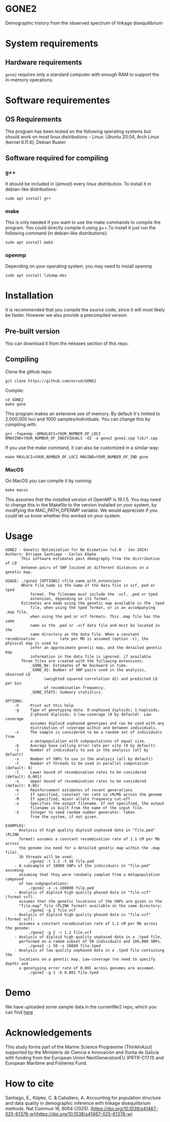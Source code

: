 # GONE2
Demographic history from the observed spectrum of linkage disequilibrium

# System requirements
## Hardware requirements
`gone2` requires only a standard computer with enough RAM to support the in-memory operations.
# Software requirementes
## OS Requirements
This program has been tested on the following operating systems but should work on most linux distributions
    - Linux: Ubuntu 20.04, Arch Linux (kernel 6.11.6), Debian Buster
## Software required for compiling
### g++
It should be included in (almost) every linux distribution. To install it in debian-like distributions:
```
sudo apt install g++
```
### make
This is only needed if you want to use the make commands to compile the program. You could directly compile it using g++.To install it just run the following command (in debian-like distributions):
```
sudo apt install make
```
### openmp
Depending on your operating system, you may need to install openmp
```
sudo apt install libomp-dev
```
# Installation
It is recommended that you compile the source code, since it will most likely be faster. However we also provide a precompiled version
## Pre-built version
You can download it from the releases section of this repo.
## Compiling
Clone the github repo:
```
git clone https://github.com/esrud/GONE2
```
Compile:
```
cd GONE2
make gone
```
This program makes an extensive use of memory. By default it's limited to 2.000.000 loci and 1000 samples/individuals. You can change this by compiling with:
```
g++ -fopenmp -DMAXLOCI=YOUR_NUMBER_OF_LOCI -DMAXIND=YOUR_NUMBER_OF_INDIVIDUALS -O2 -o gone2 gone2.cpp lib/*.cpp
```
If you use the *make* command, it can also be customized in a similar way:
```
make MAXLOCI=YOUR_NUMBER_OF_LOCI MAXIND=YOUR_NUMBER_OF_IND gone
```
### MacOS
On MacOS you can compile it by running:
```
make macos
```
This assumes that the installed version of OpenMP is 19.1.5. You may need to change this in the Makefile to the version installed on your system, by modifying the MAC_PATH_OPENMP variable. We would appreciate if you could let us know whether this worked on your system.

# Usage
```
GONE2 - Genetic Optimization for Ne Esimation (v2.0 - Jan 2024)
Authors: Enrique Santiago - Carlos Köpke
       This software estimates past demography from the distribution of LD
       between pairs of SNP located at different distances on a genetic map.

USAGE: ./gone2 [OPTIONS] <file_name_with_extension>
       Where file_name is the name of the data file in vcf, ped or tped
           format. The filename must include the .vcf, .ped or tped
           extension, depending on its format.
       Estimates are made using the genetic map available in the .tped
           file, when using the tped format, or in an accompanying .map file,
           when using the ped or vcf formats. This .map file has the same
           name as the .ped or .vcf data file and must be located in the
           same directory as the data file. When a constant recombination           rate per Mb is assumed (option -r), the physical map is used to
           infer an approximate genetic map, and the detailed genetic map
           information in the data file is ignored, if available.
       Three files are created with the following extensions:
           _GONE_Ne: Estimates of Ne backward in time.
           _GONE_d2: Number of SNP pairs used in the analysis, observed LD
                 (weighted squared correlation d2) and predicted LD per bin
                 of recombination frequency.
           _GONE_STATS: Summary statistics.

OPTIONS:
    -h     Print out this help
    -g     Type of genotyping data. 0:unphased diploids; 1:haploids;
           2:phased diploids; 3:low-coverage (0 by defauld). Low-coverage
           assumes diploid unphased genotypes and can be used with any
           distribution of coverage within and between individuals.
    -x     The sample is considered to be a random set of individuals from
           a metapopulation with subpopulations of equal size.
    -b     Average base calling error rate per site (0 by default).
    -i     Number of individuals to use in the analysis (all by default)
    -s     Number of SNPs to use in the analysis (all by default)
    -t     Number of threads to be used in parallel computation (default: 8)
    -l     Lower bound of recombination rates to be considered (default: 0.001)
    -u     Upper bound of recombination rates to be considered (default: 0.05)
    -e     Reinforcement estimates of recent generations
    -r     If specified, constant rec rate in cM/Mb across the genome
    -M     If specified, minor allele frequency cut-off
    -o     Specifies the output filename. If not specified, the output
           filename is built from the name of the input file.
    -S     Integer to seed random number generator. Taken
           from the system, if not given.

EXAMPLES:
    - Analysis of high quality diploid unphased data in "file.ped" (PLINK
      format) assumes a constant recombination rate of 1.1 cM per Mb across
      the genome (no need for a detailed genetic map within the .map file).
      16 threads will be used:
          ./gone2 -r 1.1 -t 16 file.ped
    - A subsample of 10000 SNPs of the individuals in "file.ped" assuming
      assuming that they were randomly sampled from a metapopulation composed
      of two subpopulations:
          ./gone2 -x -s 100000 file.ped
    - Analysis of diploid high quality phased data in "file.vcf" (format vcf).
      assumes that the genetic locations of the SNPs are given in the
      "file.map" file (PLINK format) available in the same directory:
          ./gone2 -g 2 file.vcf
    - Analysis of diploid high quality phased data in "file.vcf" (format vcf).
      assumes a constant recombination rate of 1.1 cM per Mb across the genome:
          ./gone2 -g 2 -r 1.1 file.vcf
    - Analysis of diploid high quality unphased data in a .tped file,
      performed on a radom subset of 50 individuals and 100,000 SNPs.
          ./gone2 -i 50 -s 10000 file.tped
    - Analysis of low quality unphased data in a .tped file containing the
      locations on a genetic map. Low-coverage (no need to specify depth) and
      a genotyping error rate of 0.001 across genomes are assumed.
          ./gone2 -g 3 -b 0.001 file.tped
```
# Demo
We have uploaded some sample data in the currentNe2 repo, which you can find [here](https://github.com/esrud/currentNe2)
# Acknowledgements
This study forms part of the Marine Science Programme (ThinkInAzul) supported by the Ministerio de Ciencia e Innovación and Xunta de Galicia with funding from the European Union NextGenerationEU (PRTR-C17.I1) and European Maritime and Fisheries Fund.
# How to cite
Santiago, E., Köpke, C. & Caballero, A. Accounting for population structure and data quality in demographic inference with linkage disequilibrium methods. Nat Commun 16, 6054 (2025). [https://doi.org/10.1038/s41467-025-61378-w](https://doi.org/10.1038/s41467-025-61378-w)
